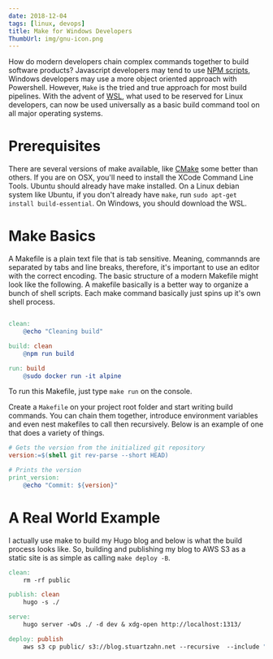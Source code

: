 ```yaml
---
date: 2018-12-04
tags: [linux, devops]
title: Make for Windows Developers
ThumbUrl: img/gnu-icon.png
---
```


How do modern developers chain complex commands together to build software products? Javascript developers may tend to use [NPM scripts](https://docs.npmjs.com/misc/scripts), Windows developers may use  a more object oriented approach with Powershell. However, `Make` is the tried and true approach for most build pipelines. With the advent of [WSL](https://docs.microsoft.com/en-us/windows/wsl/faq), what used to be reserved for Linux developers, can now be used universally as a basic build command tool on all major operating systems.

# Prerequisites

There are several versions of make available, like [CMake](https://cmake.org/) some better than others. If you are on OSX, you'll need to install the XCode Command Line Tools. Ubuntu should already have make installed. On a Linux debian system like Ubuntu, if you don't already have `make`, run `sudo apt-get install build-essential`. On Windows, you should download the WSL.



# Make Basics

A Makefile is a plain text file that is tab sensitive. Meaning, commannds are separated by tabs and line breaks, therefore, it's important to use an editor with the correct encoding. The basic structure of a modern Makefile might look like the following. A makefile basically is a better way to organize a bunch of shell scripts. Each make command basically just spins up it's own shell process.

```Makefile

clean:
    @echo "Cleaning build"

build: clean
    @npm run build

run: build
    @sudo docker run -it alpine

```

To run this Makefile, just type `make run` on the console.

Create a `Makefile` on your project root folder and start writing build commands. You can chain them together, introduce environment variables and even nest makefiles to call then recursively. Below is an example of one that does a variety of things.

```Makefile
# Gets the version from the initialized git repository
version:=$(shell git rev-parse --short HEAD)

# Prints the version
print_version:
	@echo "Commit: ${version}"
```

# A Real World Example

I actually use make to build my Hugo blog and below is what the build process looks like. So, building and publishing my blog to AWS S3 as a static site is as simple as calling `make deploy -B`.

```Makefile
clean:
	rm -rf public

publish: clean
	hugo -s ./

serve:
	hugo server -wDs ./ -d dev & xdg-open http://localhost:1313/

deploy: publish
	aws s3 cp public/ s3://blog.stuartzahn.net --recursive  --include "*" --acl public-read
```
